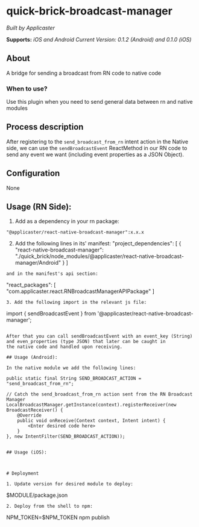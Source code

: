 # quick-brick-broadcast-manager

*Built by Applicaster*

**Supports:** *iOS and Android*
*Current Version: 0.1.2 (Android) and 0.1.0 (iOS)*

## About

A bridge for sending a broadcast from RN code to native code

### When to use?

Use this plugin when you need to send general data between rn and native modules

## Process description
After registering to the ```send_broadcast_from_rn``` intent action in the Native side, we can use the
```sendBroadcastEvent``` ReactMethod in our RN code to send any event we want (including event properties
as a JSON Object).

## Configuration

None


## Usage (RN Side):

1. Add as a dependency in your rn package:
```
"@applicaster/react-native-broadcast-manager":x.x.x
```

2. Add the following lines in its' manifest:
"project_dependencies": [
    {
      "react-native-broadcast-manager": "./quick_brick/node_modules/@applicaster/react-native-broadcast-manager/Android"
    }
  ]
```
and in the manifest's api section:
```
"react_packages": [
      "com.applicaster.react.RNBroadcastManagerAPIPackage"
    ]
```
3. Add the following import in the relevant js file:
```
import { sendBroadcastEvent } from '@applicaster/react-native-broadcast-manager';
```

After that you can call sendBroadcastEvent with an event_key (String) and even_properties (type JSON) that later can be caught in
the native code and handled upon receiving.

## Usage (Android):

In the native module we add the following lines:
```
    public static final String SEND_BROADCAST_ACTION = "send_broadcast_from_rn";

    // Catch the send_broadcast_from_rn action sent from the RN Broadcast Manager
    LocalBroadcastManager.getInstance(context).registerReceiver(new BroadcastReceiver() {
        @Override
        public void onReceive(Context context, Intent intent) {
            <Enter desired code here>
        }
    }, new IntentFilter(SEND_BROADCAST_ACTION));
```

## Usage (iOS):



# Deployment

1. Update version for desired module to deploy:
```
$MODULE/package.json
```
2. Deploy from the shell to npm:
```
NPM_TOKEN=$NPM_TOKEN npm publish
```